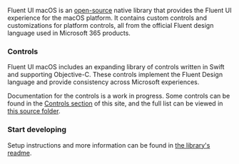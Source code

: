 Fluent UI macOS is an [open-source](https://github.com/microsoft/fluentui-apple) native library that provides the Fluent UI experience for the macOS platform. It contains custom controls and customizations for platform controls, all from the official Fluent design language used in Microsoft 365 products.

### Controls

Fluent UI macOS includes an expanding library of controls written in Swift and supporting Objective-C. These controls implement the Fluent Design language and provide consistency across Microsoft experiences.

Documentation for the controls is a work in progress. Some controls can be found in the [Controls section](#/controls/mac) of this site, and the full list can be viewed in [this source folder](https://github.com/microsoft/fluentui-apple/tree/master/macos/FluentUI).

### Start developing

Setup instructions and more information can be found in [the library's readme](https://github.com/microsoft/fluentui-apple/blob/master/README.md).

